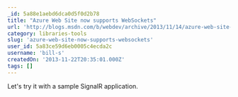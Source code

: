 ```yaml
---
_id: 5a88e1aebd6dca0d5f0d2b78
title: "Azure Web Site now supports WebSockets"
url: 'http://blogs.msdn.com/b/webdev/archive/2013/11/14/azure-web-site-now-supports-websockets.aspx'
category: libraries-tools
slug: 'azure-web-site-now-supports-websockets'
user_id: 5a83ce59d6eb0005c4ecda2c
username: 'bill-s'
createdOn: '2013-11-22T20:35:01.000Z'
tags: []
---
```


Let's try it with a sample SignalR application.
